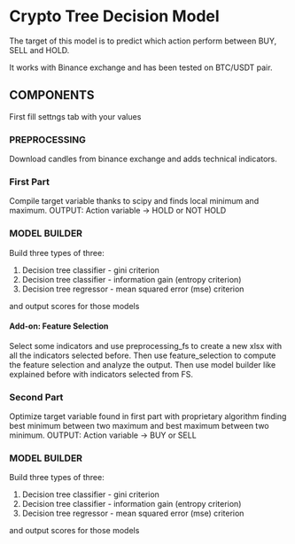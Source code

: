 # Crypto Tree Decision Model
The target of this model is to predict which action perform between BUY, SELL and HOLD.

It works with Binance exchange and has been tested on BTC/USDT pair.

## COMPONENTS
First fill settngs tab with your values

### PREPROCESSING
Download candles from binance exchange and adds technical indicators.

### First Part
Compile target variable thanks to scipy and finds local minimum and maximum.
OUTPUT: Action variable -> HOLD or NOT HOLD

### MODEL BUILDER

Build three types of three:
1) Decision tree classifier - gini criterion
2) Decision tree classifier - information gain (entropy criterion)
3) Decision tree regressor - mean squared error (mse) criterion

and output scores for those models

#### Add-on: Feature Selection
Select some indicators and use preprocessing_fs to create a new xlsx with all the indicators selected before.
Then use feature_selection to compute the feature selection and analyze the output.
Then use model builder like explained before with indicators selected from FS.

### Second Part
Optimize target variable found in first part with proprietary algorithm finding best minimum between two maximum and best maximum between two minimum.
OUTPUT: Action variable -> BUY or SELL

### MODEL BUILDER

Build three types of three:
1) Decision tree classifier - gini criterion
2) Decision tree classifier - information gain (entropy criterion)
3) Decision tree regressor - mean squared error (mse) criterion

and output scores for those models

